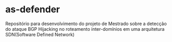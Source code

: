 # as-defender
Repositório para desenvolvimento do projeto de Mestrado sobre a detecção do ataque BGP Hijacking no roteamento inter-domínios em uma arquitetura SDN(Software Defined Network)
